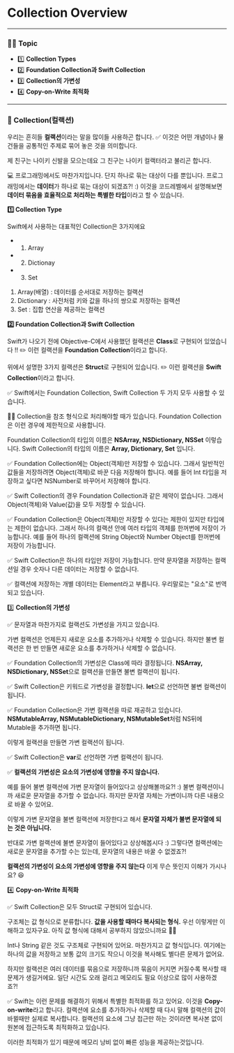 # Collection Overview
---

### 🙋‍♂️ Topic
- 1️⃣ **Collection Types**
- 2️⃣ **Foundation Collection과 Swift Collection**
- 3️⃣ **Collection의 가변성**
- 4️⃣ **Copy-on-Write 최적화**

---

### 🤔 Collection(컬랙션)

우리는 흔히들 **컬랙션**이라는 말을 많이들 사용하곤 합니다.
✅ 이것은 어떤 개념이나 물건들을 공통적인 주제로 묶어 놓은 것을 의미합니다.

제 친구는 나이키 신발을 모으는데요 그 친구는 나이키 컬랙터라고 불리곤 합니다.

💻 프로그래밍에서도 마찬가지입니다.
단지 하나로 묶는 대상이 다를 뿐입니다.
프로그래밍에서는 **데이터**가 하나로 묶는 대상이 되겠죠?! :)
이것을 코드레벨에서 설명해보면 **데이터 묶음을 효율적으로 처리하는 특별한 타입**이라고 할 수 있습니다.

**1️⃣ Collection Type**

Swift에서 사용하는 대표적인 Collection은 3가지에요
- 1. Array
- 2. Dictionay
- 3. Set

1. Array(배열) : 데이터를 순서대로 저장하는 컬랙션
2. Dictionary : 사전처럼 키와 값을 하나의 쌍으로 저장하는 컬랙션
3. Set : 집합 연산을 제공하는 컬랙션

**2️⃣ Foundation Collection과 Swift Collection**

Swift가 나오기 전에 Objective-C에서 사용했던 컬랙션은 **Class**로 구현되어 있었습니다 !!
✏️ 이런 컬랙션을 **Foundation Collection**이라고 합니다.

위에서 설명한 3가지 컬랙션은 **Struct**로 구현되어 있습니다.
✏️ 이런 컬랙션을 **Swift Collection**이라고 합니다.

✅ Swift에서는 Foundation Collection, Swift Collection 두 가지 모두 사용할 수 있습니다.

🙋‍♂️ Collection을 참조 형식으로 처리해야할 때가 있습니다.
Foundation Collection은 이런 경우에 제한적으로 사용합니다.

Foundation Collection의 타입의 이름은 **NSArray, NSDictionary, NSSet** 이렇습니다.
Swift Collection의 타입의 이름은 **Array, Dictionary, Set** 입니다.

✅ Foundation Collection에는 Object(객체)만 저장할 수 있습니다.
그래서 일반적인 값들을 저장하려면 Object(객체)로 바꾼 다음 저장해야 합니다.
예를 들어 Int 타입을 저장하고 싶다면 NSNumber로 바꾸어서 저장해야 합니다.

✅ Swift Collection의 경우 Foundation Collection과 같은 제약이 없습니다.
그래서 Object(객체)와 Value(값)을 모두 저장할 수 있습니다.

✅ Foundation Collection은 Object(객체)만 저장할 수 있다는 제한이 있지만 타입에는 제한이 없습니다.
그래서 하나의 컬랙션 안에 여러 타입의 객체를 한꺼번에 저장이 가능합니다.
예를 들어 하나의 컬랙션에 String Object와 Number Object를 한꺼번에 저장이 가능합니다.

✅ Swift Collection은 하나의 타입만 저장이 가능합니다.
만약 문자열을 저장하는 컬랙션일 경우 숫자나 다른 데이터는 저장할 수 없습니다.

✅ 컬랙션에 저장하는 개별 데이터는 Element라고 부릅니다.
우리말로는 "요소"로 번역되고 있습니다.

3️⃣ **Collection의 가변성**

✅ 문자열과 마찬가지로 컬랙션도 가변성을 가지고 있습니다.

가변 컬랙션은 언제든지 새로운 요소를 추가하거나 삭제할 수 있습니다.
하지만 불변 컬랙션은 한 번 만들면 새로운 요소를 추가하거나 삭제할 수 없습니다.

✅ Foundation Collection의 가변성은 Class에 따라 결정됩니다.
**NSArray, NSDictionary, NSSet**으로 컬랙션을 만들면 불변 컬랙션이 됩니다.

✅ Swift Collection은 키워드로 가변성을 결정합니다.
**let**으로 선언하면 불변 컬랙션이 됩니다.

✅ Foundation Collection은 가변 컬랙션을 따로 재공하고 있습니다.
**NSMutableArray, NSMutableDictionary, NSMutableSet**처럼 NS뒤에 Mutable을 추가하면 됩니다.

이렇게 컬랙션을 만들면 가변 컬랙션이 됩니다.

✅ Swift Collection은 **var**로 선언하면 가변 컬랙션이 됩니다.

✅ **컬랙션의 가변성은 요소의 가변성에 영향을 주지 않습니다.**

예를 들어 불변 컬랙션에 가변 문자열이 들어있다고 상상해볼까요?! :)
불변 컬랙션이니까 새로운 문자열을 추가할 수 없습니다.
하지만 문자열 자체는 가변이니까 다른 내용으로 바꿀 수 있어요.

이렇게 가변 문자열을 불변 컬랙션에 저장한다고 해서 **문자열 자체가 불변 문자열에 되는 것은 아닙니다.**

반대로 가변 컬랙션에 불변 문자열이 들어있다고 상상해봅시다 :)
그렇다면 컬랙션에는 새로운 문자열을 추가할 수는 있는데, 문자열의 내용은 바꿀 수 없겠죠?!

**컬랙션의 가변성이 요소의 가변성에 영향을 주지 않는다** 이게 무슨 뜻인지 이해가 가시나요? 😆

4️⃣ **Copy-on-Write 최적화**

✅ Swift Collection은 모두 Struct로 구현되어 있습니다.

구조체는 값 형식으로 분류합니다.
**값을 사용할 때마다 복사되는 형식.** 
우선 이렇게만 이해하고 있자구요. 
아직 값 형식에 대해서 공부하지 않았으니까요 🙋‍♂️

Int나 String 같은 것도 구조체로 구현되어 있어요.
마찬가지고 값 형식입니다.
여기에는 하나의 값을 저장하고 보통 값의 크기도 작으니 이것을 복사해도 별다른 문제가 없어요.

하지만 컬랙션은 여러 데이터를 묶음으로 저장하니까 묶음이 커지면 커질수록 복사할 때 문제가 생길거에요.
일단 시간도 오래 걸리고 메모리도 필요 이상으로 많이 사용하겠죠?!

✅ Swift는 이런 문제를 해결하기 위해서 특별한 최적화를 하고 있어요.
이것을 **Copy-on-write**라고 합니다.
컬랙션에 요소를 추가하거나 삭제할 때 다시 말해 컬랙션의 값이 바뀔때만 실제로 복사합니다.
컬랙션의 요소에 그냥 접근만 하는 것이라면 복사본 없이 원본에 접근하도록 최적화하고 있습니다.

이러한 최적화가 있기 때문에 메모리 낭비 없이 빠른 성능을 제공하는것입니다.
